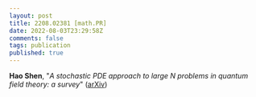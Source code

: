 ```yaml
---
layout: post
title: 2208.02381 [math.PR]
date: 2022-08-03T23:29:58Z
comments: false
tags: publication
published: true
---
```


<b>Hao Shen</b>, "<i>A stochastic PDE approach to large N problems in quantum field theory: a  survey</i>" ([arXiv](http://arxiv.org/abs/2208.02381v1))
